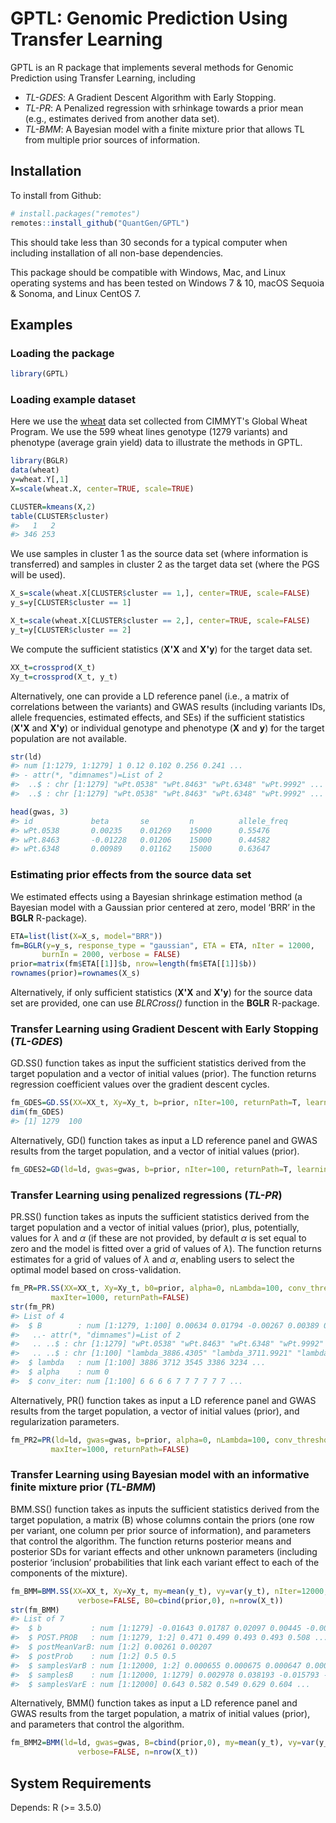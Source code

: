 GPTL: Genomic Prediction Using Transfer Learning
================================================

GPTL is an R package that implements several methods for Genomic Prediction using Transfer Learning, including
 -  *TL-GDES*: A Gradient Descent Algorithm with Early Stopping.
 -  *TL-PR*: A Penalized regression with srhinkage towards a prior mean (e.g., estimates derived from another data set).
 -  *TL-BMM*: A Bayesian model with a finite mixture prior that allows TL from multiple prior sources of information.

Installation
------------

To install from Github:

```R
# install.packages("remotes")
remotes::install_github("QuantGen/GPTL")
```

This should take less than 30 seconds for a typical computer when including installation of all non-base dependencies.

This package should be compatible with Windows, Mac, and Linux operating systems and has been tested on Windows 7 & 10, macOS Sequoia & Sonoma, and Linux CentOS 7.

Examples
--------

### Loading the package

```R
library(GPTL)
```

### Loading example dataset

Here we use the [wheat](https://doi.org/10.1104/pp.105.063438) data set collected from CIMMYT's Global Wheat Program. We use the 599 wheat lines genotype (1279 variants) and phenotype (average grain yield) data to illustrate the methods in GPTL.

```R
library(BGLR)
data(wheat)
y=wheat.Y[,1]
X=scale(wheat.X, center=TRUE, scale=TRUE)

CLUSTER=kmeans(X,2)
table(CLUSTER$cluster)
#>   1   2 
#> 346 253 
```

We use samples in cluster 1 as the source data set (where information is transferred) and samples in cluster 2 as the target data set (where the PGS will be used). 

```R
X_s=scale(wheat.X[CLUSTER$cluster == 1,], center=TRUE, scale=FALSE)
y_s=y[CLUSTER$cluster == 1]

X_t=scale(wheat.X[CLUSTER$cluster == 2,], center=TRUE, scale=FALSE)
y_t=y[CLUSTER$cluster == 2]
```

We compute the sufficient statistics (**X'X** and **X'y**) for the target data set.

```R
XX_t=crossprod(X_t)
Xy_t=crossprod(X_t, y_t)
```

Alternatively, one can provide a LD reference panel (i.e., a matrix of correlations between the variants) and GWAS results (including variants IDs, allele frequencies, estimated effects, and SEs) if the sufficient statistics (**X'X** and **X'y**) or individual genotype and phenotype (**X** and **y**) for the target population are not available.

```R
str(ld)
#> num [1:1279, 1:1279] 1 0.12 0.102 0.256 0.241 ...
#> - attr(*, "dimnames")=List of 2
#>  ..$ : chr [1:1279] "wPt.0538" "wPt.8463" "wPt.6348" "wPt.9992" ...
#>  ..$ : chr [1:1279] "wPt.0538" "wPt.8463" "wPt.6348" "wPt.9992" ...

head(gwas, 3)
#> id             beta       se         n          allele_freq
#> wPt.0538       0.00235    0.01269    15000      0.55476
#> wPt.8463       -0.01228   0.01206    15000      0.44582
#> wPt.6348       0.00989    0.01162    15000      0.63647
```

### Estimating prior effects from the source data set

We estimated effects using a Bayesian shrinkage estimation method (a Bayesian model with a Gaussian prior centered at zero, model ‘BRR’ in the **BGLR** R-package).

```R
ETA=list(list(X=X_s, model="BRR"))
fm=BGLR(y=y_s, response_type = "gaussian", ETA = ETA, nIter = 12000,
       burnIn = 2000, verbose = FALSE)
prior=matrix(fm$ETA[[1]]$b, nrow=length(fm$ETA[[1]]$b))
rownames(prior)=rownames(X_s)
```

Alternatively, if only sufficient statistics (**X'X** and **X'y**) for the source data set are provided, one can use *BLRCross()* function in the **BGLR** R-package.

### Transfer Learning using Gradient Descent with Early Stopping (*TL-GDES*)

GD.SS() function takes as input the sufficient statistics derived from the target population and a vector of initial values (prior). The function returns regression coefficient values over the gradient descent cycles.

```R
fm_GDES=GD.SS(XX=XX_t, Xy=Xy_t, b=prior, nIter=100, returnPath=T, learning_rate=1/50)
dim(fm_GDES)
#> [1] 1279  100
```

Alternatively, GD() function takes as input a LD reference panel and GWAS results from the target population, and a vector of initial values (prior).

```R
fm_GDES2=GD(ld=ld, gwas=gwas, b=prior, nIter=100, returnPath=T, learning_rate=1/50)
```

### Transfer Learning using penalized regressions (*TL-PR*)

PR.SS() function takes as inputs the sufficient statistics derived from the target population and a vector of initial values (prior), plus, potentially, values for $\lambda$ and $\alpha$ (if these are not provided, by default $\alpha$ is set equal to zero and the model is fitted over a grid of values of $\lambda$). The function returns estimates for a grid of values of $\lambda$ and $\alpha$, enabling users to select the optimal model based on cross-validation.

```R
fm_PR=PR.SS(XX=XX_t, Xy=Xy_t, b0=prior, alpha=0, nLambda=100, conv_threshold=1e-4,
         maxIter=1000, returnPath=FALSE)
str(fm_PR)
#> List of 4
#>  $ B        : num [1:1279, 1:100] 0.00634 0.01794 -0.00267 0.00389 0.00399 ...
#>   ..- attr(*, "dimnames")=List of 2
#>   .. ..$ : chr [1:1279] "wPt.0538" "wPt.8463" "wPt.6348" "wPt.9992" ...
#>   .. ..$ : chr [1:100] "lambda_3886.4305" "lambda_3711.9921" "lambda_3545.3049" "lambda_3386.0244" ...
#>  $ lambda   : num [1:100] 3886 3712 3545 3386 3234 ...
#>  $ alpha    : num 0
#>  $ conv_iter: num [1:100] 6 6 6 6 7 7 7 7 7 7 ...
```

Alternatively, PR() function takes as input a LD reference panel and GWAS results from the target population, a vector of initial values (prior), and regularization parameters.

```R
fm_PR2=PR(ld=ld, gwas=gwas, b=prior, alpha=0, nLambda=100, conv_threshold=1e-4,
         maxIter=1000, returnPath=FALSE)
```

### Transfer Learning using Bayesian model with an informative finite mixture prior (*TL-BMM*)

BMM.SS() function takes as inputs the sufficient statistics derived from the target population, a matrix (B) whose columns contain the priors (one row per variant, one column per prior source of information), and parameters that control the algorithm. The function returns posterior means and posterior SDs for variant effects and other unknown parameters (including posterior ‘inclusion’ probabilities that link each variant effect to each of the components of the mixture).

```R
fm_BMM=BMM.SS(XX=XX_t, Xy=Xy_t, my=mean(y_t), vy=var(y_t), nIter=12000, burnIn=2000, thin=5,
               verbose=FALSE, B0=cbind(prior,0), n=nrow(X_t))
str(fm_BMM)
#> List of 7
#>  $ b           : num [1:1279] -0.01643 0.01787 0.02097 0.00445 -0.00112 ...
#>  $ POST.PROB   : num [1:1279, 1:2] 0.471 0.499 0.493 0.493 0.508 ...
#>  $ postMeanVarB: num [1:2] 0.00261 0.00207
#>  $ postProb    : num [1:2] 0.5 0.5
#>  $ samplesVarB : num [1:12000, 1:2] 0.000655 0.000675 0.000647 0.000699 0.000708 ...
#>  $ samplesB    : num [1:12000, 1:1279] 0.002978 0.038193 -0.015793 -0.003802 0.000238 ...
#>  $ samplesVarE : num [1:12000] 0.643 0.582 0.549 0.629 0.604 ...
```

Alternatively, BMM() function takes as input a LD reference panel and GWAS results from the target population, a matrix of initial values (prior), and parameters that control the algorithm.

```R
fm_BMM2=BMM(ld=ld, gwas=gwas, B=cbind(prior,0), my=mean(y_t), vy=var(y_t), nIter=12000, burnIn=2000, thin=5,
               verbose=FALSE, n=nrow(X_t))
```

System Requirements
-------------------

Depends: R (>= 3.5.0)
